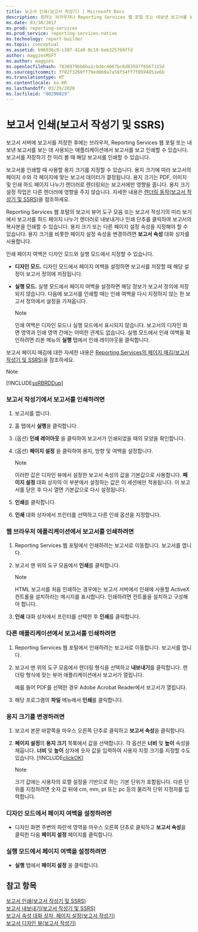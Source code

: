 ```yaml
---
title: 보고서 인쇄(보고서 작성기) | Microsoft Docs
description: 원하는 브라우저나 Reporting Services 웹 포털 또는 내보낸 보고서를 보는 데 사용하는 임의의 애플리케이션에서 보고서를 보고 인쇄할 수 있습니다.
ms.date: 03/30/2017
ms.prod: reporting-services
ms.prod_service: reporting-services-native
ms.technology: report-builder
ms.topic: conceptual
ms.assetid: b96936c9-c387-41a9-8c19-6eb325769ffd
author: maggiesMSFT
ms.author: maggies
ms.openlocfilehash: 7838979bb6ba1cbd4c4067bc6d83597f6567115d
ms.sourcegitcommit: ff82f3260ff79ed860a7a58f54ff7f0594851e6b
ms.translationtype: HT
ms.contentlocale: ko-KR
ms.lasthandoff: 03/29/2020
ms.locfileid: "80290829"
---
```

# <a name="print-a-report-report-builder-and-ssrs"></a>보고서 인쇄(보고서 작성기 및 SSRS)
  보고서 서버에 보고서를 저장한 후에는 브라우저, Reporting Services 웹 포털 또는 내보낸 보고서를 보는 데 사용되는 애플리케이션에서 보고서를 보고 인쇄할 수 있습니다. 보고서를 저장하기 전 미리 볼 때 해당 보고서를 인쇄할 수 있습니다.  
  
 보고서를 인쇄할 때 사용할 용지 크기를 지정할 수 있습니다. 용지 크기에 따라 보고서의 페이지 수와 각 페이지에 맞는 보고서 데이터가 결정됩니다. 용지 크기는 PDF, 이미지 및 인쇄 하드 페이지 나누기 렌더러로 렌더링되는 보고서에만 영향을 줍니다. 용지 크기 설정 작업은 다른 렌더러에 영향을 주지 않습니다. 자세한 내용은 [렌더링 동작&#40;보고서 작성기 및 SSRS&#41;](../../reporting-services/report-design/rendering-behaviors-report-builder-and-ssrs.md)을 참조하세요.  
  
 Reporting Services 웹 포털의 보고서 뷰어 도구 모음 또는 보고서 작성기의 미리 보기에서 보고서를 하드 페이지 나누기 렌더러로 내보내거나 인쇄 단추를 클릭하여 보고서의 복사본을 인쇄할 수 있습니다. 용지 크기 또는 다른 페이지 설정 속성을 지정해야 할 수 있습니다. 용지 크기를 비롯한 페이지 설정 속성을 변경하려면 **보고서 속성** 대화 상자를 사용합니다.  
  
 인쇄 페이지 여백은 디자인 모드와 실행 모드에서 지정할 수 있습니다.  
  
-   **디자인 모드.** 디자인 모드에서 페이지 여백을 설정하면 보고서를 저장할 때 해당 설정이 보고서 정의에 저장됩니다.  
  
-   **실행 모드.** 실행 모드에서 페이지 여백을 설정하면 해당 정보가 보고서 정의에 저장되지 않습니다. 다음에 보고서를 인쇄할 때는 인쇄 여백을 다시 지정하지 않는 한 보고서 정의에서 설정을 가져옵니다.  
  
    > [!NOTE]  
    >  인쇄 여백은 디자인 모드나 실행 모드에서 표시되지 않습니다. 보고서의 디자인 화면 영역과 인쇄 영역 간에는 어떠한 관계도 없습니다. 실행 모드에서 인쇄 여백을 확인하려면 리본 메뉴의 **실행** 탭에서 인쇄 레이아웃을 클릭합니다.  
  
 보고서 페이지 매김에 대한 자세한 내용은 [Reporting Services의 페이지 매김&#40;보고서 작성기 및 SSRS&#41;](../../reporting-services/report-design/pagination-in-reporting-services-report-builder-and-ssrs.md)을 참조하세요.  
  
> [!NOTE]  
>  [!INCLUDE[ssRBRDDup](../../includes/ssrbrddup-md.md)]  
  
### <a name="to-print-a-report-in-report-builder"></a>보고서 작성기에서 보고서를 인쇄하려면  
  
1.  보고서를 엽니다.  
  
2.  홈 탭에서 **실행**을 클릭합니다.  
  
3.  (옵션) **인쇄 레이아웃** 을 클릭하여 보고서가 인쇄되었을 때의 모양을 확인합니다.  
  
4.  (옵션) **페이지 설정** 을 클릭하여 용지, 방향 및 여백을 설정합니다.  
  
    > [!NOTE]  
    >  이러한 값은 디자인 뷰에서 설정한 보고서 속성의 값을 기본값으로 사용합니다. **페이지 설정** 대화 상자의 이 부분에서 설정하는 값은 이 세션에만 적용됩니다. 이 보고서를 닫은 후 다시 열면 기본값으로 다시 설정됩니다.  
  
5.  **인쇄**를 클릭합니다.  
  
6.  **인쇄** 대화 상자에서 프린터를 선택하고 다른 인쇄 옵션을 지정합니다.  
  
### <a name="to-print-a-report-from-a-web-browser-application"></a>웹 브라우저 애플리케이션에서 보고서를 인쇄하려면  
  
1.  Reporting Services 웹 포털에서 인쇄하려는 보고서로 이동합니다. 보고서를 엽니다.  
  
3.  보고서 맨 위의 도구 모음에서 **인쇄**를 클릭합니다.  
  
    > [!NOTE]  
    >  HTML 보고서를 처음 인쇄하는 경우에는 보고서 서버에서 인쇄에 사용할 ActiveX 컨트롤을 설치하라는 메시지를 표시합니다. 인쇄하려면 컨트롤을 설치하고 구성해야 합니다.  
  
4.  **인쇄** 대화 상자에서 프린터를 선택한 후 **인쇄**를 클릭합니다.  
  
### <a name="to-print-a-report-from-other-applications"></a>다른 애플리케이션에서 보고서를 인쇄하려면  
  
1.  Reporting Services 웹 포털에서 인쇄하려는 보고서로 이동합니다. 보고서를 엽니다.  
  
2.  보고서 맨 위의 도구 모음에서 렌더링 형식을 선택하고 **내보내기**를 클릭합니다. 렌더링 형식에 맞는 뷰어 애플리케이션에서 보고서가 열립니다.  
  
     예를 들어 PDF를 선택한 경우 Adobe Acrobat Reader에서 보고서가 열립니다.  
  
3.  해당 프로그램의 **파일** 메뉴에서 **인쇄**를 클릭합니다.  
  
### <a name="to-change-paper-size"></a>용지 크기를 변경하려면  
  
1.  보고서 본문 바깥쪽을 마우스 오른쪽 단추로 클릭하고 **보고서 속성**을 클릭합니다.  
  
2.  **페이지 설정**의 **용지 크기** 목록에서 값을 선택합니다. 각 옵션은 **너비** 및 **높이** 속성을 채웁니다. **너비** 및 **높이** 상자에 숫자 값을 입력하여 사용자 지정 크기를 지정할 수도 있습니다. [!INCLUDE[clickOK](../../includes/clickok-md.md)]  
  
    > [!NOTE]  
    >  크기 값에는 사용자의 로캘 설정을 기반으로 하는 기본 단위가 포함됩니다. 다른 단위를 지정하려면 숫자 값 뒤에 cm, mm, pt 또는 pc 등의 물리적 단위 지정자를 입력합니다.  
  
### <a name="to-set-page-margins-in-design-mode"></a>디자인 모드에서 페이지 여백을 설정하려면  
  
-   디자인 화면 주변의 파란색 영역을 마우스 오른쪽 단추로 클릭하고 **보고서 속성**을 클릭한 다음 **페이지 설정** 페이지를 클릭합니다.  
  
### <a name="to-set-page-margins-in-run-mode"></a>실행 모드에서 페이지 여백을 설정하려면  
  
-   **실행** 탭에서 **페이지 설정** 을 클릭합니다.  
  
## <a name="see-also"></a>참고 항목  
 [보고서 인쇄&#40;보고서 작성기 및 SSRS&#41;](../../reporting-services/report-builder/print-reports-report-builder-and-ssrs.md)   
 [보고서 내보내기&#40;보고서 작성기 및 SSRS&#41;](../../reporting-services/report-builder/export-reports-report-builder-and-ssrs.md)   
 [보고서 속성 대화 상자, 페이지 설정&#40;보고서 작성기&#41;](https://msdn.microsoft.com/library/eb3b5d01-7b82-4808-a58b-9e096742f8c6)   
 [보고서 디자인 뷰&#40;보고서 작성기&#41;](../../reporting-services/report-builder/report-design-view-report-builder.md)  
  
  
